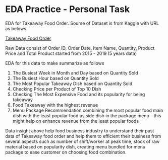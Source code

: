 # EDA Practice - Personal Task

EDA for Takeaway Food Order. Sourse of Dataset is from Kaggle with URL as belows

[Takeaway Food Order](https://www.kaggle.com/henslersoftware/19560-indian-takeaway-orders)

Raw Data consist of Order ID, Order Date, Item Name, Quantity, Product Price and Total Product started from 2015 - 2019 (5 years data)

EDA for this data to make summarize as follows

1. The Busiest Week in Month and Day based on Quantity Sold
2. The Busiest Hour based on Quantity Sold
3. The Most Popular Takeaway Dish based on Quantity Sold
4. Checking Price per Product of Top 10 Dish
5. Checking The Most Expensive Food and its popularity for being takeaway
6. Food Takeaway with the highest revenue
7. Menu Package Recommendation combining the most popular food main dish with the least popular food as side dish in the package menu - this might help on enhance revenue from the least popular foods

Data insight above help food business industry to understand their past data of Takeaway food order and help them to efficient their business from several aspects such as number of shift/worker at peak time, stock of raw material based on popularity dish, creating menu bundled for menu package to ease customer on choosing food combination.
